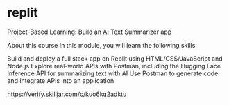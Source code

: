 # replit

Project-Based Learning: Build an AI Text Summarizer app

About this course
In this module, you will learn the following skills:

Build and deploy a full stack app on Replit using HTML/CSS/JavaScript and Node.js
Explore real-world APIs with Postman, including the Hugging Face Inference API for summarizing text with AI
Use Postman to generate code and integrate APIs into an application

https://verify.skilljar.com/c/kuo6kq2adktu
